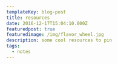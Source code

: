 ```yaml
---
templateKey: blog-post
title: resources
date: 2016-12-17T15:04:10.000Z
featuredpost: true
featuredimage: /img/flavor_wheel.jpg
description: some cool resources to pin
tags:
  - notes
---
```

![]()
